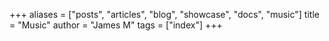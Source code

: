 +++
aliases = ["posts", "articles", "blog", "showcase", "docs", "music"]
title = "Music"
author = "James M"
tags = ["index"]
+++
